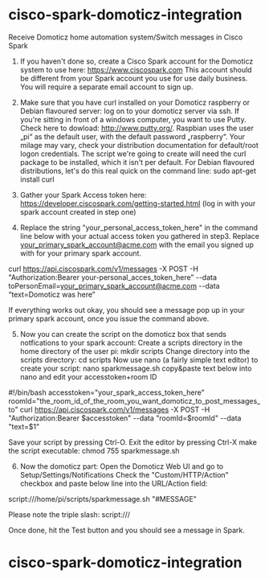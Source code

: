# cisco-spark-domoticz-integration

Receive Domoticz home automation system/Switch messages in Cisco Spark

1. If you haven't done so, create a Cisco Spark account for the Domoticz system to use here: https://www.ciscospark.com
This account should be different from your Spark account you use for use daily business. 
You will require a separate email account to sign up.

2. Make sure that you have curl installed on your Domoticz raspberry or Debian flavoured server:
log on to your domoticz server via ssh. If you're sitting in front of a windows computer, you want to use Putty. Check here to dowload: http://www.putty.org/.
Raspbian uses the user „pi“ as the default user, with the default password „raspberry“. Your milage may vary, check your distribution documentation for default/root logon credentials. The script we're going to create will need the curl package to be installed, which it isn't per default. For Debian flavoured distributions,  let's do this real quick on the command line: sudo apt-get install curl

3. Gather your Spark Access token here: https://developer.ciscospark.com/getting-started.html (log in with your spark account created in step one)

4. Replace the string "your_personal_access_token_here" in the command line below with your actual access token you gathered in step3. Replace your_primary_spark_account@acme.com with the email you signed up with for your primary spark account.

curl https://api.ciscospark.com/v1/messages -X POST -H "Authorization:Bearer your-personal_acces_token_here” --data toPersonEmail=your_primary_spark_account@acme.com --data “text=Domoticz was here”

If everything works out okay, you should see a message pop up in your primary spark account, once you issue the command above.

5. Now you can create the script on the domoticz box that sends notfications to your spark account:
Create a scripts directory in the home directory of the user pi:
mkdir scripts
Change directory into the scripts directory:
cd scripts
Now use nano (a fairly simple text editor) to create your script:
nano sparkmessage.sh
copy&paste text below into nano and edit your accesstoken+room ID

#!/bin/bash
accesstoken="your_spark_access_token_here"
roomId="the_room_id_of_the_room_you_want_domoticz_to_post_messages_to"
curl https://api.ciscospark.com/v1/messages -X POST -H "Authorization:Bearer $accesstoken" --data "roomId=$roomId" --data "text=$1"

Save your script by pressing Ctrl-O.
Exit the editor by pressing Ctrl-X
make the script executable: chmod 755 sparkmessage.sh

6. Now the domoticz part: Open the Domoticz Web UI and go to Setup/Settings/Notifications
Check the "Custom/HTTP/Action" checkbox and paste below line  into the URL/Action field:

script:///home/pi/scripts/sparkmessage.sh "#MESSAGE" 

Please note the triple slash: script:///

Once done, hit the Test button and you should see a message in Spark.


# cisco-spark-domoticz-integration
